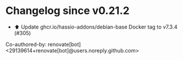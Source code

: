 # Changelog since v0.21.2
- ⬆️ Update ghcr.io/hassio-addons/debian-base Docker tag to v7.3.4 (#305)

Co-authored-by: renovate[bot] <29139614+renovate[bot]@users.noreply.github.com> 
